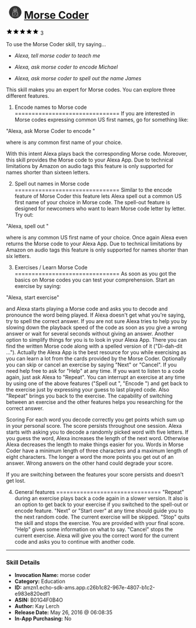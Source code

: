 # &nbsp;<img src="skill_icon" alt="Morse Coder icon" width="36"> [Morse Coder](http://alexa.amazon.com/#skills/amzn1.echo-sdk-ams.app.c26b1c82-967e-4807-b1c2-e983e820edf1)
![5 stars](../../images/ic_star_black_18dp_1x.png)![5 stars](../../images/ic_star_black_18dp_1x.png)![5 stars](../../images/ic_star_black_18dp_1x.png)![5 stars](../../images/ic_star_black_18dp_1x.png)![5 stars](../../images/ic_star_black_18dp_1x.png) 3

To use the Morse Coder skill, try saying...

* *Alexa, tell morse coder to teach me*

* *Alexa, ask morse coder to encode Michael*

* *Alexa, ask morse coder to spell out the name James*

This skill makes you an expert for Morse codes. You can explore three different features.

1) Encode names to Morse code
===============================
If you are interested in Morse codes expressing common US first names, go for something like:

"Alexa, ask Morse Coder to encode <FirstName>" 

where <FirstName> is any common first name of your choice.

With this intent Alexa plays back the corresponding Morse code. Moreover, this skill provides the Morse code to your Alexa App.
Due to technical limitations by Amazon on audio tags this feature is only supported for names shorter than sixteen letters.
 
2) Spell out names in Morse code
===============================
Similar to the encode feature of Morse Coder this feature lets Alexa spell out a common US first name of your choice in Morse code. 
The spell-out feature is designed for newcomers who want to learn Morse code letter by letter. Try out:

"Alexa, spell out <FirstName>" 

where <FirstName> is any common US first name of your choice. Once again Alexa even returns the Morse code to your Alexa App.
Due to technical limitations by Amazon on audio tags this feature is only supported for names shorter than six letters.

3) Exercises / Learn Morse Code
===============================
As soon as you got the basics on Morse codes you can test your comprehension. Start an exercise by saying:

"Alexa, start exercise"

and Alexa starts playing a Morse code and asks you to decode and pronounce the word being played. If Alexa doesn't get what you're saying, try to spell the correct answer.
If you are not sure Alexa tries to help you by slowing down the playback speed of the code as soon as you give a wrong answer or wait for several seconds without giving an answer. 
Another option to simplify things for you is to look in your Alexa App. There you can find the written Morse code along with a spelled version of it ("Di-dah-dit ...").
Actually the Alexa App is the best resource for you while exercising as you can learn a lot from the cards provided by the Morse Coder.
Optionally you can skip or cancel an exercise by saying "Next" or "Cancel". If you need help free to ask for "Help" at any time. If you want to listen to a code again, just ask Alexa to "Repeat". 
You can interrupt an exercise at any time by using one of the above features ("Spell out <FirstName>", "Encode <FirstName>") and get back to the exercise just by expressing your guess to last played code. Also "Repeat" brings you back to the exercise.
The capability of switching between an exercise and the other features helps you researching for the correct answer. 

Scoring
For each word you decode correctly you get points which sum up in your personal score. The score persists throughout one session. 
Alexa starts with asking you to decode a randomly picked word with five letters. 
If you guess the word, Alexa increases the length of the next word. Otherwise Alexa decreases the length to make things easier for you. 
Words in Morse Coder have a minimum length of three characters and a maximum length of eight characters. 
The longer a word the more points you get out of an answer. Wrong answers on the other hand could degrade your score. 

If you are switching between the features your score persists and doesn't get lost.

4) General features
===============================
"Repeat" during an exercise plays back a code again in a slower version. It also is an option to get back to your exercise if you switched to the spell-out or encode feature.
"Next" or "Start over" at any time should guide you to the next random code. The current exercise will be skipped.
"Stop" quits the skill and stops the exercise. You are provided with your final score.
"Help" gives some information on what to say.
"Cancel" stops the current exercise. Alexa will give you the correct word for the current code and asks you to continue with another code.

***

### Skill Details

* **Invocation Name:** morse coder
* **Category:** Education
* **ID:** amzn1.echo-sdk-ams.app.c26b1c82-967e-4807-b1c2-e983e820edf1
* **ASIN:** B01G4F0B4O
* **Author:** Kay Lerch
* **Release Date:** May 26, 2016 @ 06:08:35
* **In-App Purchasing:** No

